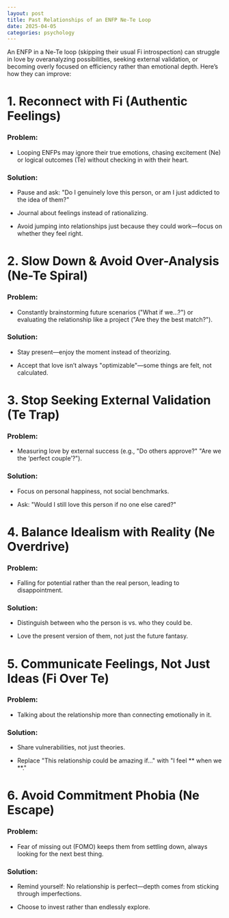 ```yaml
---
layout: post
title: Past Relationships of an ENFP Ne-Te Loop
date: 2025-04-05
categories: psychology
---
```


An ENFP in a Ne-Te loop (skipping their usual Fi introspection) can struggle in love by overanalyzing possibilities, seeking external validation, or becoming overly focused on efficiency rather than emotional depth. Here’s how they can improve:

# 1. Reconnect with Fi (Authentic Feelings)

### Problem:

- Looping ENFPs may ignore their true emotions, chasing excitement (Ne) or logical outcomes (Te) without checking in with their heart.

### Solution:

- Pause and ask: "Do I genuinely love this person, or am I just addicted to the idea of them?"

- Journal about feelings instead of rationalizing.

- Avoid jumping into relationships just because they could work—focus on whether they feel right.

# 2. Slow Down & Avoid Over-Analysis (Ne-Te Spiral)

### Problem:

- Constantly brainstorming future scenarios ("What if we…?") or evaluating the relationship like a project ("Are they the best match?").

### Solution:

- Stay present—enjoy the moment instead of theorizing.

- Accept that love isn’t always "optimizable"—some things are felt, not calculated.

# 3. Stop Seeking External Validation (Te Trap)

### Problem:

- Measuring love by external success (e.g., "Do others approve?" "Are we the ‘perfect couple’?").

### Solution:

- Focus on personal happiness, not social benchmarks.

- Ask: "Would I still love this person if no one else cared?"

# 4. Balance Idealism with Reality (Ne Overdrive)

### Problem:

- Falling for potential rather than the real person, leading to disappointment.

### Solution:

- Distinguish between who the person is vs. who they could be.

- Love the present version of them, not just the future fantasy.

# 5. Communicate Feelings, Not Just Ideas (Fi Over Te)

### Problem:

- Talking about the relationship more than connecting emotionally in it.

### Solution:

- Share vulnerabilities, not just theories.

- Replace "This relationship could be amazing if…" with "I feel ** when we **."

# 6. Avoid Commitment Phobia (Ne Escape)

### Problem:

- Fear of missing out (FOMO) keeps them from settling down, always looking for the next best thing.

### Solution:

- Remind yourself: No relationship is perfect—depth comes from sticking through imperfections.

- Choose to invest rather than endlessly explore.
